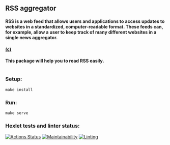 ## **RSS aggregator**

#### RSS is a web feed that allows users and applications to access updates to websites in a standardized, computer-readable format. These feeds can, for example, allow a user to keep track of many different websites in a single news aggregator.

#### [(c)](https://en.wikipedia.org/wiki/RSS)

#### This package will help you to read RSS easily.

#

### Setup:

```
make install
```
### Run:

```
make serve
```

### Hexlet tests and linter status:

[![Actions Status](https://github.com/kaamosdao/frontend-project-lvl3/workflows/hexlet-check/badge.svg)](https://github.com/kaamosdao/frontend-project-lvl3/actions)
[![Maintainability](https://api.codeclimate.com/v1/badges/d970a861ccc4f583fb3a/maintainability)](https://codeclimate.com/github/kaamosdao/frontend-project-lvl3/maintainability)
[![Linting](https://github.com/kaamosdao/frontend-project-lvl3/actions/workflows/linter-check.yml/badge.svg)](https://github.com/kaamosdao/frontend-project-lvl3/actions/workflows/linter-check.yml)
